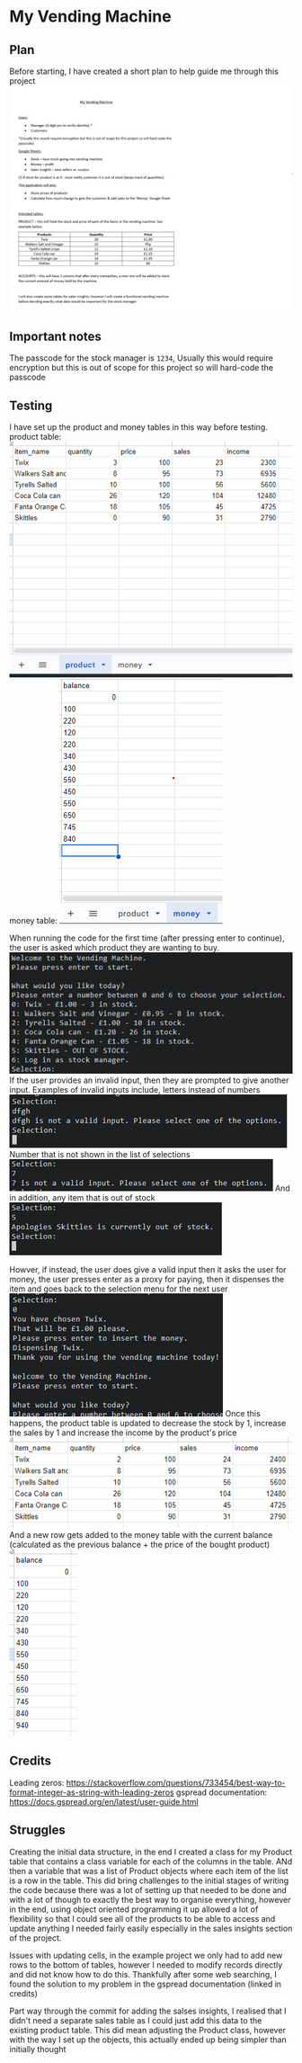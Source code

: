 # My Vending Machine


## Plan
Before starting, I have created a short plan to help guide me through this project
![Plan](assets/images/VendingMachinePlan.png)

## Important notes
The passcode for the stock manager is `1234`, Usually this would require encryption but this is out of scope for this project so will hard-code the passcode

## Testing
I have set up the product and money tables in this way before testing.
product table: 
![product_table](assets/images/ProductTable.png)
money table:
![money_table](assets/images/MoneyTable.png)

When running the code for the first time (after pressing enter to continue), the user is asked which product they are wanting to buy.
![selection_screen](assets/images/SelectionScreen.png)
If the user provides an invalid input, then they are prompted to give another input. Examples of invalid inputs include, letters instead of numbers
![invalid_selection_letters](assets/images/InvalidSelectionNotNumber.png)
Number that is not shown in the list of selections
![invalid_selection_high_number](assets/images/InvalidSelectionHighNumber.png)
And in addition, any item that is out of stock
![invalid_selection_out_of_stock](assets/images/InvalidSelectionOutOfStock.png)

Howver, if instead, the user does give a valid input then it asks the user for money, the user presses enter as a proxy for paying, then it dispenses the item and goes back to the selection menu for the next user
![valid_selection](assets/images/ValidSelection.png)
Once this happens, the product table is updated to decrease the stock by 1, increase the sales by 1 and increase the income by the product's price
![product_table_after_selection](assets/images/ProductTableAfterSelection.png)
And a new row gets added to the money table with the current balance (calculated as the previous balance + the price of the bought product)
![money_table_after_selection](assets/images/MoneyTableAfterSelection.png)




## Credits

Leading zeros: https://stackoverflow.com/questions/733454/best-way-to-format-integer-as-string-with-leading-zeros
gspread documentation: https://docs.gspread.org/en/latest/user-guide.html

## Struggles

Creating the initial data structure, in the end I created a class for my Product table that contains a class variable for each of the columns in the table. ANd then a variable that was a list of Product objects where each item of the list is a row in the table. This did bring challenges to the initial stages of writing the code because there was a lot of setting up that needed to be done and with a lot of though to exactly the best way to organise everything, however in the end, using object oriented programming it up allowed a lot of flexibility so that I could see all of the products to be able to access and update anything I needed fairly easily especially in the sales insights section of the project.

Issues with updating cells, in the example project we only had to add new rows to the bottom of tables, however I needed to modify records directly and did not know how to do this. Thankfully after some web searching, I found the solution to my problem in the gspread documentation (linked in credits)

Part way through the commit for adding the salses insights, I realised that I didn't need a separate sales table as I could just add this data to the existing product table. This did mean adjusting the Product class, however with the way I set up the objects, this actually ended up being simpler than initially thought